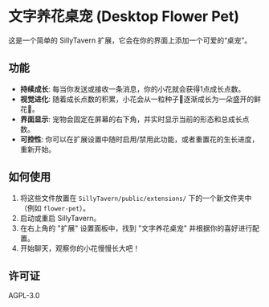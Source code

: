 # 文字养花桌宠 (Desktop Flower Pet)

这是一个简单的 SillyTavern 扩展，它会在你的界面上添加一个可爱的“桌宠”。

## 功能

-   **持续成长**: 每当你发送或接收一条消息，你的小花就会获得1点成长点数。
-   **视觉进化**: 随着成长点数的积累，小花会从一粒种子🌱逐渐成长为一朵盛开的鲜花🌺。
-   **界面显示**: 宠物会固定在屏幕的右下角，并实时显示当前的形态和总成长点数。
-   **可控性**: 你可以在扩展设置中随时启用/禁用此功能，或者重置花的生长进度，重新开始。

## 如何使用

1.  将这些文件放置在 `SillyTavern/public/extensions/` 下的一个新文件夹中（例如 `flower-pet`）。
2.  启动或重启 SillyTavern。
3.  在右上角的 "扩展" 设置面板中，找到 "文字养花桌宠" 并根据你的喜好进行配置。
4.  开始聊天，观察你的小花慢慢长大吧！

## 许可证

AGPL-3.0
